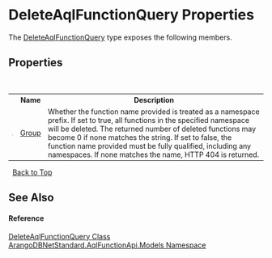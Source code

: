 # DeleteAqlFunctionQuery Properties
 

The <a href="79449c82-c628-cf4b-1647-3ce515d37653">DeleteAqlFunctionQuery</a> type exposes the following members.


## Properties
&nbsp;<table><tr><th></th><th>Name</th><th>Description</th></tr><tr><td>![Public property](media/pubproperty.gif "Public property")</td><td><a href="330f3060-f02d-2146-f8d3-daefb69dd6d3">Group</a></td><td>
Whether the function name provided is treated as a namespace prefix. If set to true, all functions in the specified namespace will be deleted. The returned number of deleted functions may become 0 if none matches the string. If set to false, the function name provided must be fully qualified, including any namespaces. If none matches the name, HTTP 404 is returned.</td></tr></table>&nbsp;
<a href="#deleteaqlfunctionquery-properties">Back to Top</a>

## See Also


#### Reference
<a href="79449c82-c628-cf4b-1647-3ce515d37653">DeleteAqlFunctionQuery Class</a><br /><a href="e03acbe1-782e-533e-7ffe-cd51613ed54f">ArangoDBNetStandard.AqlFunctionApi.Models Namespace</a><br />